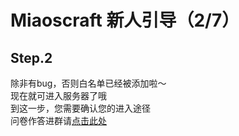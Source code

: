 # Miaoscraft 新人引导（2/7）

## Step.2
除非有bug，否则白名单已经被添加啦～   
现在就可进入服务器了哦  
到这一步，您需要确认您的进入途径  
问卷作答进群请[点击此处](help-5.md)  
